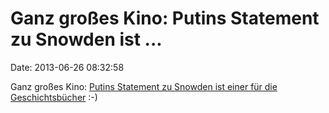 Ganz großes Kino: Putins Statement zu Snowden ist \...
======================================================

Date: 2013-06-26 08:32:58

Ganz großes Kino: [Putins Statement zu Snowden ist einer für die
Geschichtsbücher](http://www.guardian.co.uk/world/2013/jun/25/edward-snowden-moscow-vladimir-putin)
:-)
